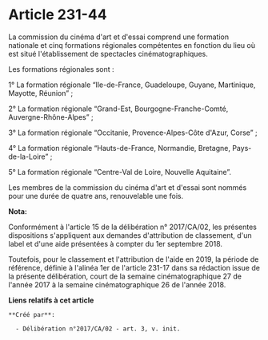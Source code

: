 # Article 231-44

La commission du cinéma d'art et d'essai comprend une formation nationale et cinq formations régionales compétentes en
fonction du lieu où est situé l'établissement de spectacles cinématographiques.

Les formations régionales sont :

1° La formation régionale “Ile-de-France, Guadeloupe, Guyane, Martinique, Mayotte, Réunion” ;

2° La formation régionale “Grand-Est, Bourgogne-Franche-Comté, Auvergne-Rhône-Alpes” ;

3° La formation régionale “Occitanie, Provence-Alpes-Côte d'Azur, Corse” ;

4° La formation régionale “Hauts-de-France, Normandie, Bretagne, Pays-de-la-Loire” ;

5° La formation régionale “Centre-Val de Loire, Nouvelle Aquitaine”.

Les membres de la commission du cinéma d'art et d'essai sont nommés pour une durée de quatre ans, renouvelable une fois.

**Nota:**

Conformément à l'article 15 de la délibération n° 2017/CA/02, les présentes dispositions s'appliquent aux demandes
d'attribution de classement, d'un label et d'une aide présentées à compter du 1er septembre 2018.

Toutefois, pour le classement et l'attribution de l'aide en 2019, la période de référence, définie à l'alinéa 1er de
l'article 231-17 dans sa rédaction issue de la présente délibération, court de la semaine cinématographique 27 de l'année
2017 à la semaine cinématographique 26 de l'année 2018.

**Liens relatifs à cet article**

	**Créé par**:

	  - Délibération n°2017/CA/02 - art. 3, v. init.

